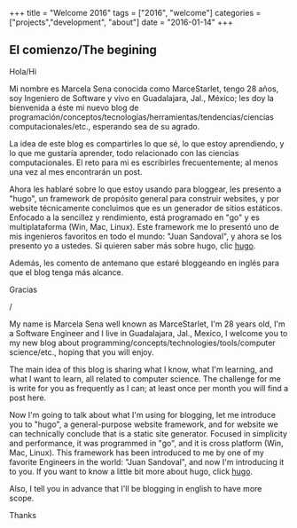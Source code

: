 +++
title      = "Welcome 2016" 
tags       = ["2016", "welcome"] 
categories = ["projects","development", "about"] 
date       = "2016-01-14" 
+++

## El comienzo/The begining

Hola/Hi

Mi nombre es Marcela Sena conocida como MarceStarlet, tengo 28 años, soy Ingeniero de Software y vivo en Guadalajara, Jal., México; les doy la bienvenida a éste mi nuevo blog de programación/conceptos/tecnologías/herramientas/tendencias/ciencias computacionales/etc., esperando sea de su agrado.

La idea de este blog es compartirles lo que sé, lo que estoy aprendiendo, y lo que me gustaría aprender, todo relacionado con las ciencias computacionales. El reto para mi es escribirles frecuentemente; al menos una vez al mes encontrarán un post.

Ahora les hablaré sobre lo que estoy usando para bloggear, les presento a "hugo", un framework de propósito general para construir websites, y por website técnicamente concluimos que es un generador de sitios estáticos. Enfocado a la sencillez y rendimiento, está programado en "go" y es multiplataforma (Win, Mac, Linux). Este framework me lo presentó uno de mis ingenieros favoritos en todo el mundo: "Juan Sandoval", y ahora se los presento yo a ustedes. Si quieren saber más sobre hugo, clic [hugo](https://gohugo.io/overview/introduction/ "aquí"). 

Además, les comento de antemano que estaré bloggeando en inglés para que el blog tenga más alcance.

Gracias

/

My name is Marcela Sena well known as MarceStarlet, I'm 28 years old, I'm a Software Engineer and I live in Guadalajara, Jal., Mexico, I welcome you to my new blog about programming/concepts/technologies/tools/computer science/etc., hoping that you will enjoy.

The main idea of this blog is sharing what I know, what I'm learning, and what I want to learn, all related to computer science. The challenge for me is write for you as frequently as I can; at least once per month you will find a post here.

Now I'm going to talk about what I'm using for blogging, let me introduce you to "hugo", a general-purpose website framework, and for website we can technically conclude that is a static site generator. Focused in simplicity and performance, it was programmed in "go", and it is cross platform (Win, Mac, Linux). This framework has been introduced to me by one of my favorite Engineers in the world: "Juan Sandoval", and now I'm introducing it to you. If you want to know a little bit more about hugo, click [hugo](https://gohugo.io/overview/introduction/ "here").

Also, I tell you in advance that I'll be blogging in english to have more scope.

Thanks